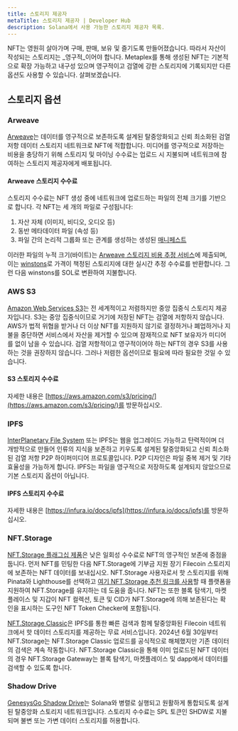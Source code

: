 ```yaml
---
title: 스토리지 제공자
metaTitle: 스토리지 제공자 | Developer Hub
description: Solana에서 사용 가능한 스토리지 제공자 목록.
---
```


NFT는 영원히 살아가며 구매, 판매, 보유 및 즐기도록 만들어졌습니다. 따라서 자산이 작성되는 스토리지는 _영구적_이어야 합니다. Metaplex를 통해 생성된 NFT는 기본적으로 확장 가능하고 내구성 있으며 영구적이고 검열에 강한 스토리지에 기록되지만 다른 옵션도 사용할 수 있습니다. 살펴보겠습니다.

## 스토리지 옵션

### Arweave

[Arweave][]는 데이터를 영구적으로 보존하도록 설계된 탈중앙화되고 신뢰 최소화된 검열 저항 데이터 스토리지 네트워크로 NFT에 적합합니다. 미디어를 영구적으로 저장하는 비용을 충당하기 위해 스토리지 및 마이닝 수수료는 업로드 시 지불되며 네트워크에 참여하는 스토리지 제공자에게 배포됩니다.

#### Arweave 스토리지 수수료

스토리지 수수료는 NFT 생성 중에 네트워크에 업로드하는 파일의 전체 크기를 기반으로 합니다. 각 NFT는 세 개의 파일로 구성됩니다:

1. 자산 자체 (이미지, 비디오, 오디오 등)
1. 동반 메타데이터 파일 (속성 등)
1. 파일 간의 논리적 그룹화 또는 관계를 생성하는 생성된 [매니페스트][arweave path manifest]

이러한 파일의 누적 크기(바이트)는 [Arweave 스토리지 비용 추정 서비스][arweave price service]에 제출되며, 이는 [winstons][]로 가격이 책정된 스토리지에 대한 실시간 추정 수수료를 반환합니다. 그런 다음 winstons를 SOL로 변환하여 지불합니다.

### AWS S3

[Amazon Web Services S3][S3]는 전 세계적이고 저렴하지만 중앙 집중식 스토리지 제공자입니다. S3는 중앙 집중식이므로 거기에 저장된 NFT는 검열에 저항하지 않습니다. AWS가 법적 위협을 받거나 더 이상 NFT를 지원하지 않기로 결정하거나 폐업하거나 지불을 중단하면 서비스에서 자산을 제거할 수 있으며 잠재적으로 NFT 보유자가 미디어를 없이 남을 수 있습니다. 검열 저항적이고 영구적이어야 하는 NFT의 경우 S3를 사용하는 것을 권장하지 않습니다. 그러나 저렴한 옵션이므로 필요에 따라 필요한 것일 수 있습니다.

#### S3 스토리지 수수료

자세한 내용은 [https://aws.amazon.com/s3/pricing/](https://aws.amazon.com/s3/pricing/)를 방문하십시오.

### IPFS

[InterPlanetary File System][IPFS] 또는 IPFS는 웹을 업그레이드 가능하고 탄력적이며 더 개방적으로 만들어 인류의 지식을 보존하고 키우도록 설계된 탈중앙화되고 신뢰 최소화된 검열 저항 P2P 하이퍼미디어 프로토콜입니다. P2P 디자인은 파일 중복 제거 및 기타 효율성을 가능하게 합니다. IPFS는 파일을 영구적으로 저장하도록 설계되지 않았으므로 기본 스토리지 옵션이 아닙니다.

#### IPFS 스토리지 수수료

자세한 내용은 [https://infura.io/docs/ipfs](https://infura.io/docs/ipfs)를 방문하십시오.

### NFT.Storage

[NFT.Storage 플래그십 제품](https://nft.storage/nft-storage-flagship-product)은 낮은 일회성 수수료로 NFT의 영구적인 보존에 중점을 둡니다. 먼저 NFT를 민팅한 다음 NFT.Storage에 기부금 지원 장기 Filecoin 스토리지에 보존하는 NFT 데이터를 보내십시오. NFT.Storage 사용자로서 핫 스토리지를 위해 Pinata와 Lighthouse를 선택하고 [여기 NFT.Storage 추천 링크를 사용](https://nft.storage/blog/announcing-our-new-partnerships-with-pinata-and-lighthouse)할 때 플랫폼을 지원하여 NFT.Storage를 유지하는 데 도움을 줍니다. NFT는 또한 블록 탐색기, 마켓플레이스 및 지갑이 NFT 컬렉션, 토큰 및 CID가 NFT.Storage에 의해 보존된다는 확인을 표시하는 도구인 NFT Token Checker에 포함됩니다.


[NFT.Storage Classic](https://nft.storage/nft-storage-classic)은 IPFS를 통한 빠른 검색과 함께 탈중앙화된 Filecoin 네트워크에서 핫 데이터 스토리지를 제공하는 무료 서비스입니다. 2024년 6월 30일부터 NFT.Storage는 NFT.Storage Classic 업로드를 공식적으로 해체했지만 기존 데이터의 검색은 계속 작동합니다. NFT.Storage Classic을 통해 이미 업로드된 NFT 데이터의 경우 NFT.Storage Gateway는 블록 탐색기, 마켓플레이스 및 dapp에서 데이터를 검색할 수 있도록 합니다.

### Shadow Drive

[GenesysGo Shadow Drive](https://shdw.genesysgo.com/shadow-infrastructure-overview/shadow-drive-overview)는 Solana와 병렬로 실행되고 원활하게 통합되도록 설계된 탈중앙화 스토리지 네트워크입니다. 스토리지 수수료는 SPL 토큰인 SHDW로 지불되며 불변 또는 가변 데이터 스토리지를 허용합니다.

[Arweave]: https://arweave.org
[arweave price service]: https://node1.bundlr.network/price/0
[repo]: https://github.com/metaplex-foundation/metaplex
[IPFS]: https://ipfs.io/
[winstons]: https://docs.arweave.org/developers/server/http-api#ar-and-winston
[S3]: https://aws.amazon.com/s3/
[arweave path manifest]: https://github.com/ArweaveTeam/arweave/wiki/Path-Manifests
[nft.storage metaplex doc]: https://nft.storage/docs/how-to/mint-solana
